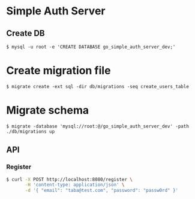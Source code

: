 # Simple Auth Server

## Create DB
```
$ mysql -u root -e 'CREATE DATABASE go_simple_auth_server_dev;'
```

# Create migration file
```
$ migrate create -ext sql -dir db/migrations -seq create_users_table
```

# Migrate schema
```
$ migrate -database 'mysql://root:@/go_simple_auth_server_dev' -path ./db/migrations up
```

## API
### Register
```bash
$ curl -X POST http://localhost:8080/register \
       -H 'content-type: application/json' \
       -d '{ "email": "taba@test.com", "password": "passw0rd" }'
```
